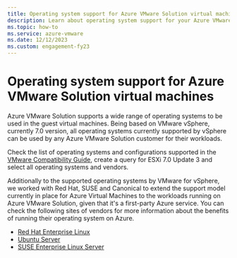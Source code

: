```yaml
---
title: Operating system support for Azure VMware Solution virtual machines
description: Learn about operating system support for your Azure VMware Solution virtual machines.
ms.topic: how-to
ms.service: azure-vmware
ms.date: 12/12/2023
ms.custom: engagement-fy23
---
```


# Operating system support for Azure VMware Solution virtual machines

Azure VMware Solution supports a wide range of operating systems to be used in the guest virtual machines. Being based on VMware vSphere, currently 7.0 version, all operating systems currently supported by vSphere can be used by any Azure VMware Solution customer for their workloads.

Check the list of operating systems and configurations supported in the [VMware Compatibility Guide](https://www.vmware.com/resources/compatibility/search.php?deviceCategory=software), create a query for ESXi 7.0 Update 3 and select all operating systems and vendors.

Additionally to the supported operating systems by VMware for vSphere, we worked with Red Hat, SUSE and Canonical to extend the support model currently in place for Azure Virtual Machines to the workloads running on Azure VMware Solution, given that it's a first-party Azure service. You can check the following sites of vendors for more information about the benefits of running their operating system on Azure.

- [Red Hat Enterprise Linux](https://access.redhat.com/ecosystem/microsoft-azure)
- [Ubuntu Server](https://ubuntu.com/azure)
- [SUSE Enterprise Linux Server](https://www.suse.com/partners/alliance/microsoft/)

